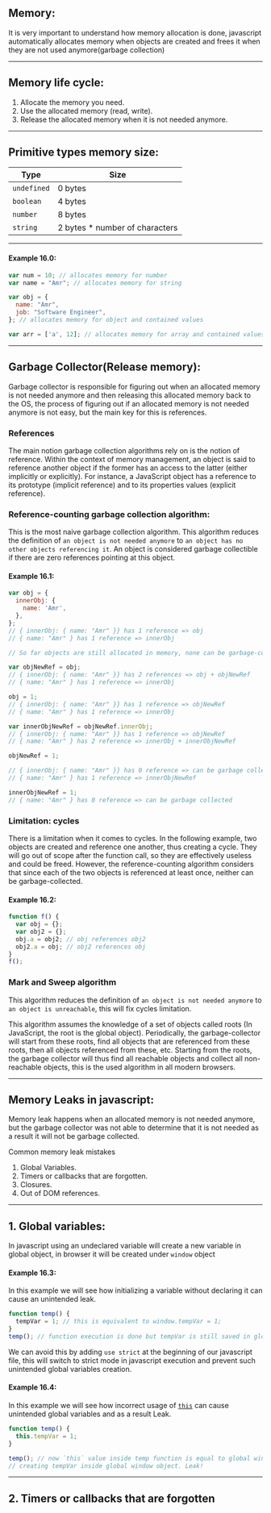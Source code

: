 ## Memory:

It is very important to understand how memory allocation is done, javascript automatically allocates memory when objects are created and frees it when they are not used anymore(garbage collection)

---

## Memory life cycle:

1. Allocate the memory you need.
2. Use the allocated memory (read, write).
3. Release the allocated memory when it is not needed anymore.

---

## Primitive types memory size:

| Type | Size |
|---|---|
|`undefined`| 0 bytes |
|`boolean`| 4 bytes |
|`number`| 8 bytes |
|`string`| 2 bytes * number of characters |

---

#### Example 16.0:

```javascript
var num = 10; // allocates memory for number
var name = "Amr"; // allocates memory for string

var obj = {
  name: "Amr",
  job: "Software Engineer",
}; // allocates memory for object and contained values

var arr = ['a', 12]; // allocates memory for array and contained values
```

---

## Garbage Collector(Release memory):

Garbage collector is responsible for figuring out when an allocated memory is not needed anymore and then releasing this allocated memory back to the OS, the process of figuring out if an allocated memory is not needed anymore is not easy, but the main key for this is references.

### References

The main notion garbage collection algorithms rely on is the notion of reference. Within the context of memory management, an object is said to reference another object if the former has an access to the latter (either implicitly or explicitly). For instance, a JavaScript object has a reference to its prototype (implicit reference) and to its properties values (explicit reference).

### Reference-counting garbage collection algorithm:

This is the most naive garbage collection algorithm. This algorithm reduces the definition of `an object is not needed anymore` to `an object has no other objects referencing it`. An object is considered garbage collectible if there are zero references pointing at this object.

#### Example 16.1:


```javascript
var obj = {
  innerObj: {
    name: 'Amr',
  },
};
// { innerObj: { name: "Amr" }} has 1 reference => obj
// { name: "Amr" } has 1 reference => innerObj

// So far objects are still allocated in memory, none can be garbage-collected

var objNewRef = obj;
// { innerObj: { name: "Amr" }} has 2 references => obj + objNewRef
// { name: "Amr" } has 1 reference => innerObj

obj = 1;
// { innerObj: { name: "Amr" }} has 1 reference => objNewRef
// { name: "Amr" } has 1 reference => innerObj

var innerObjNewRef = objNewRef.innerObj;
// { innerObj: { name: "Amr" }} has 1 reference => objNewRef
// { name: "Amr" } has 2 reference => innerObj + innerObjNewRef

objNewRef = 1;

// { innerObj: { name: "Amr" }} has 0 reference => can be garbage collected
// { name: "Amr" } has 1 reference => innerObjNewRef

innerObjNewRef = 1;
// { name: "Amr" } has 0 reference => can be garbage collected
```

### Limitation: cycles

There is a limitation when it comes to cycles. In the following example, two objects are created and reference one another, thus creating a cycle. They will go out of scope after the function call, so they are effectively useless and could be freed. However, the reference-counting algorithm considers that since each of the two objects is referenced at least once, neither can be garbage-collected.

#### Example 16.2:

```javascript
function f() {
  var obj = {};
  var obj2 = {};
  obj.a = obj2; // obj references obj2
  obj2.a = obj; // obj2 references obj
}
f();
```

### Mark and Sweep algorithm

This algorithm reduces the definition of `an object is not needed anymore` to `an object is unreachable`, this will fix cycles limitation.

This algorithm assumes the knowledge of a set of objects called roots (In JavaScript, the root is the global object). Periodically, the garbage-collector will start from these roots, find all objects that are referenced from these roots, then all objects referenced from these, etc. Starting from the roots, the garbage collector will thus find all reachable objects and collect all non-reachable objects, this is the used algorithm in all modern browsers.

---

## Memory Leaks in javascript:

Memory leak happens when an allocated memory is not needed anymore, but the garbage collector was not able to determine that it is not needed as a result it will not be garbage collected.

Common memory leak mistakes

1. Global Variables.
2. Timers or callbacks that are forgotten.
3. Closures.
4. Out of DOM references.

---

## 1. Global variables:

In javascript using an undeclared variable will create a new variable in global object, in browser it will be created under `window` object

#### Example 16.3:

In this example we will see how initializing a variable without declaring it can cause an unintended leak.

```javascript
function temp() {
  tempVar = 1; // this is equivalent to window.tempVar = 1;
}
temp(); // function execution is done but tempVar is still saved in global object and will never be released! Leak!
```

We can avoid this by adding `use strict` at the beginning of our javascript file, this will switch to strict mode in javascript execution and prevent such unintended global variables creation.

#### Example 16.4:

In this example we will see how incorrect usage of [`this`](context.md) can cause unintended global variables and as a result Leak.

```javascript
function temp() {
  this.tempVar = 1;
}

temp(); // now `this` value inside temp function is equal to global window object, which will result in
// creating tempVar inside global window object. Leak!
```

---

## 2. Timers or callbacks that are forgotten

